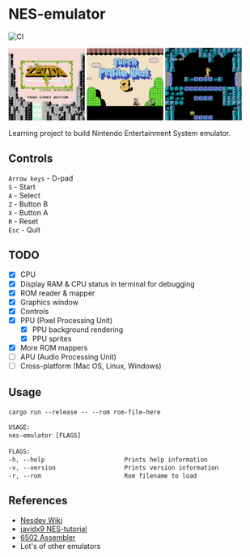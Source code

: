 # NES-emulator

![CI](https://github.com/Laastine/nes-emulator/workflows/nes-emulator/badge.svg?branch=master&event=push)

<p float="left">
<img src="assets/zelda.png" width="30%">
<img src="assets/smb3.png" width="30%">
<img src="assets/metroid.png" width="30%">
</p>

Learning project to build Nintendo Entertainment System emulator.

## Controls

`Arrow keys` - D-pad<br>
`S` - Start<br>
`A` - Select<br>
`Z` - Button B<br>
`X` - Button A<br>
`R` - Reset<br>
`Esc` - Quit  

## TODO

- [x] CPU
- [x] Display RAM & CPU status in terminal for debugging
- [x] ROM reader & mapper
- [x] Graphics window
- [x] Controls<br>
- [x] PPU (Pixel Processing Unit)<br>
  - [x] PPU background rendering
  - [x] PPU sprites
- [x] More ROM mappers
- [ ] APU (Audio Processing Unit)
- [ ] Cross-platform (Mac OS, Linux, Windows)

## Usage

`cargo run --release -- --rom rom-file-here`

```
USAGE:
nes-emulator [FLAGS]

FLAGS:
-h, --help                      Prints help information
-v, --version                   Prints version information
-r, --rom                       Rom filename to load
```

## References

- [Nesdev Wiki](http://wiki.nesdev.com/w/index.php/Nesdev_Wiki)<br>
- [javidx9 NES-tutorial](https://www.youtube.com/watch?v=nViZg02IMQo&list=PLrOv9FMX8xJHqMvSGB_9G9nZZ_4IgteYf)<br>
- [6502 Assembler](https://www.masswerk.at/6502/assembler.html)
- Lot's of other emulators
